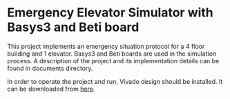# Emergency Elevator Simulator with Basys3 and Beti board
This project implements an emergency situation protocol for a 4 floor building and 1 elevator. Basys3 and Beti boards are used in the simulation process. A description of the project and its implementation details can be found in documents directory.

In order to operate the project and run, Vivado design should be installed. It can be downloaded from [here](https://www.xilinx.com/support/download.html "https://www.xilinx.com/support/download.html").
